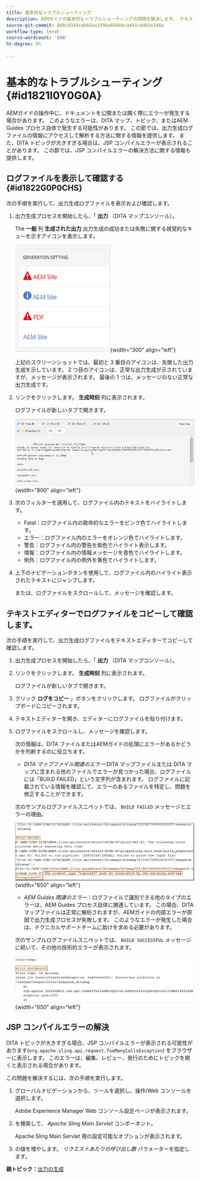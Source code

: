 ```yaml
---
title: 基本的なトラブルシューティング
description: AEMガイドの基本的なトラブルシューティングの問題を解決します。 テキストエディターでログファイルを表示、コピー、確認し、JSP コンパイルエラーを解決する方法を説明します。
source-git-commit: 880cd344ceb65ea339be699ebcad41c0d62e168a
workflow-type: tm+mt
source-wordcount: '690'
ht-degree: 0%

---
```


# 基本的なトラブルシューティング {#id1821I0Y0G0A}

AEMガイドの操作中に、ドキュメントを公開または開く際にエラーが発生する場合があります。 このようなエラーは、DITA マップ、トピック、またはAEM Guides プロセス自体で発生する可能性があります。 この節では、出力生成ログファイルの情報にアクセスして解析する方法に関する情報を提供します。 また、DITA トピックが大きすぎる場合は、JSP コンパイルエラーが表示されることがあります。 この節では、JSP コンパイルエラーの解決方法に関する情報も提供します。

## ログファイルを表示して確認する {#id1822G0P0CHS}

次の手順を実行して、出力生成ログファイルを表示および確認します。

1. 出力生成プロセスを開始したら、「 **出力** （DITA マップコンソール）。

   The **一般** 列 **生成された出力** 出力生成の成功または失敗に関する視覚的なキューを示すアイコンを表示します。

   ![](images/output-general-settings.png){width="300" align="left"}

   上記のスクリーンショットでは、最初と 3 番目のアイコンは、失敗した出力生成を示しています。 2 つ目のアイコンは、正常な出力生成が示されていますが、メッセージが表示されます。 最後の 1 つは、メッセージのない正常な出力生成です。

1. リンクをクリックします。 **生成時刻** 列に表示されます。

   ログファイルが新しいタブで開きます。

   ![](images/log-file.png){width="800" align="left"}

1. 次のフィルターを適用して、ログファイル内のテキストをハイライトします。
   - Fatal：ログファイル内の致命的なエラーをピンク色でハイライトします。
   - エラー：ログファイル内のエラーをオレンジ色でハイライトします。
   - 警告：ログファイル内の警告を紫色でハイライト表示します。
   - 情報：ログファイル内の情報メッセージを青色でハイライトします。
   - 例外：ログファイル内の例外を黄色でハイライトします。
1. 上下のナビゲーションボタンを使用して、ログファイル内のハイライト表示されたテキストにジャンプします。

   または、ログファイルをスクロールして、メッセージを確認します。


## テキストエディターでログファイルをコピーして確認します。

次の手順を実行して、出力生成ログファイルをテキストエディターでコピーして確認します。

1. 出力生成プロセスを開始したら、「 **出力** （DITA マップコンソール）。

1. リンクをクリックします。 **生成時刻** 列に表示されます。

   ログファイルが新しいタブで開きます。

1. クリック **ログをコピー** 」ボタンをクリックします。 ログファイルがクリップボードにコピーされます。
1. テキストエディターを開き、エディターにログファイルを貼り付けます。

1. ログファイルをスクロールし、メッセージを確認します。

   次の情報は、DITA ファイルまたはAEMガイドの処理にエラーがあるかどうかを判断するのに役立ちます。

   - *DITA マップファイル関連のエラー*:DITA マップファイルまたは DITA マップに含まれる他のファイルでエラーが見つかった場合、ログファイルには「BUILD FAILED」という文字列が含まれます。 ログファイルに記載されている情報を確認して、エラーのあるファイルを特定し、問題を修正することができます。

   次のサンプルログファイルスニペットでは、 `BUILD FAILED` メッセージとエラーの理由。

   ![](images/dita-error-in-log-file.png){width="650" align="left"}

   - *AEM Guides 関連のエラー*：ログファイルで識別できる他のタイプのエラーは、AEM Guides プロセス自体に関連しています。 この場合、DITA マップファイルは正常に解析されますが、AEMガイドの内部エラーが原因で出力生成プロセスが失敗します。 このようなエラーが発生した場合は、テクニカルサポートチームに助けを求める必要があります。

   次のサンプルログファイルスニペットでは、 `BUILD SUCCESSFUL` メッセージに続いて、その他の技術的エラーが表示されます。

   ![](images/process-error-in-log-file.png){width="650" align="left"}


## JSP コンパイルエラーの解決

DITA トピックが大きすぎる場合、JSP コンパイルエラーが表示される可能性があります\(`org.apache.sling.api.request.TooManyCallsException`\) をブラウザーに表示します。 このエラーは、編集、レビュー、発行のためにトピックを開くと表示される場合があります。

この問題を解決するには、次の手順を実行します。

1. グローバルナビゲーションから、ツールを選択し、操作/Web コンソールを選択します。

   Adobe Experience Manager Web コンソール設定ページが表示されます。

1. を検索して、 *Apache Sling Main Servlet* コンポーネント。

   Apache Sling Main Servlet 用の設定可能なオプションが表示されます。

1. の値を増やします。 *リクエストあたりの呼び出し数* パラメーターを指定します。


**親トピック：**[&#x200B;出力の生成](generate-output.md)
